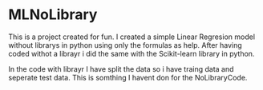 # MLNoLibrary

This is a project created for fun. 
I created a simple Linear Regresion model without librarys in python using only the formulas as help. 
After having coded withot a librayr i did the same with the Scikit-learn library in python.

In the code with librayr I have split the data so i have traing data and seperate test data. This is somthing I havent don for the NoLibraryCode. 
